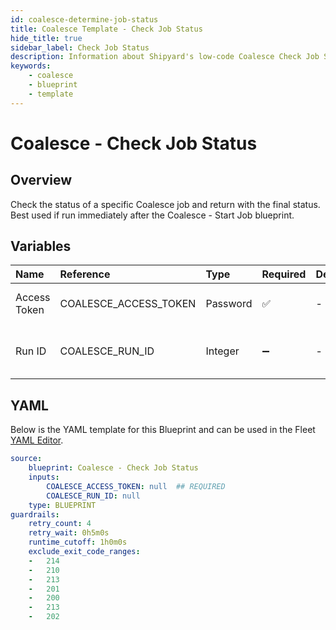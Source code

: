 ```yaml
---
id: coalesce-determine-job-status
title: Coalesce Template - Check Job Status
hide_title: true
sidebar_label: Check Job Status
description: Information about Shipyard's low-code Coalesce Check Job Status blueprint. Quickly determine the status of Coalesce job 
keywords:
    - coalesce
    - blueprint
    - template
---
```


# Coalesce - Check Job Status

## Overview
Check the status of a specific Coalesce job and return with the final status. Best used if run immediately after the Coalesce - Start Job blueprint.

## Variables

| Name         | Reference             | Type     | Required           | Default | Options | Description                         |
|:-------------|:----------------------|:---------|:-------------------|:--------|:--------|:------------------------------------|
| Access Token | COALESCE_ACCESS_TOKEN | Password | :white_check_mark: | -       | -       | The Coalesce API token              |
| Run ID       | COALESCE_RUN_ID       | Integer  | :heavy_minus_sign: | -       | -       | The ID of the specific run to query |


## YAML
Below is the YAML template for this Blueprint and can be used in the Fleet [YAML Editor](../../reference/fleets/yaml-editor.md).
```yaml
source:
    blueprint: Coalesce - Check Job Status
    inputs:
        COALESCE_ACCESS_TOKEN: null  ## REQUIRED
        COALESCE_RUN_ID: null
    type: BLUEPRINT
guardrails:
    retry_count: 4
    retry_wait: 0h5m0s
    runtime_cutoff: 1h0m0s
    exclude_exit_code_ranges:
    -   214
    -   210
    -   213
    -   201
    -   200
    -   213
    -   202

```
